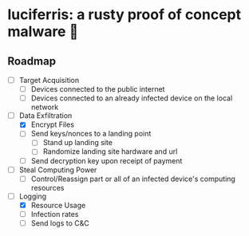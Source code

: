# luciferris: a rusty proof of concept malware 🦀

## Roadmap

- [ ] Target Acquisition
  - [ ] Devices connected to the public internet
  - [ ] Devices connected to an already infected device on the local network
- [ ] Data Exfiltration
  - [X] Encrypt Files
  - [ ] Send keys/nonces to a landing point
    - [ ] Stand up landing site
    - [ ] Randomize landing site hardware and url
  - [ ] Send decryption key upon receipt of payment
- [ ] Steal Computing Power
  - [ ] Control/Reassign part or all of an infected device's computing resources
- [ ] Logging
  - [X] Resource Usage
  - [ ] Infection rates
  - [ ] Send logs to C&C
